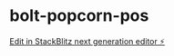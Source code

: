 # bolt-popcorn-pos

[Edit in StackBlitz next generation editor ⚡️](https://stackblitz.com/~/github.com/Irex777/bolt-popcorn-pos)